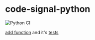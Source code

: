 # code-signal-python
![Python CI](https://github.com/BurhanH/code-signal-python/workflows/Python%20CI/badge.svg)

[add function](https://github.com/BurhanH/code-signal-python/blob/master/source/add.py) and it's [tests](https://github.com/BurhanH/code-signal-python/blob/master/tests/test_add.py)
